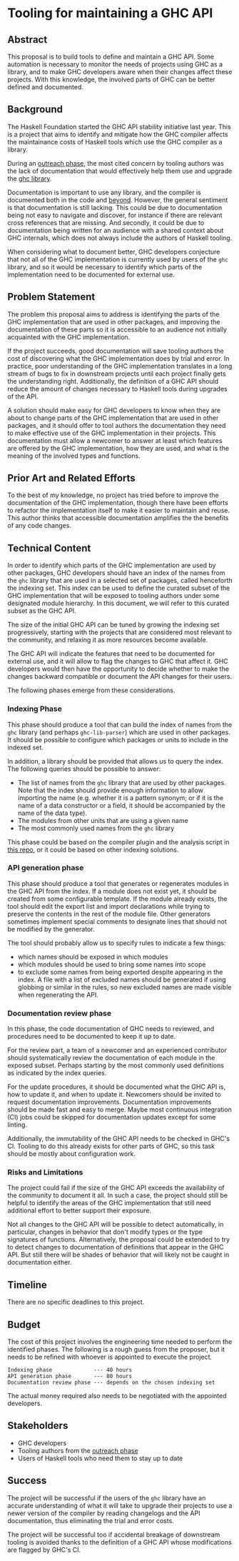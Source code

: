 # Tooling for maintaining a GHC API

## Abstract

This proposal is to build tools to define and maintain a GHC API. Some
automation is necessary to monitor the needs of projects using GHC as a library,
and to make GHC developers aware when their changes affect these projects. With
this knowledge, the involved parts of GHC can be better defined and documented.

## Background

The Haskell Foundation started the GHC API stability initiative last year. This
is a project that aims to identify and mitigate how the GHC compiler affects the
maintainance costs of Haskell tools which use the GHC compiler as a library.

During an [outreach phase], the most cited concern by tooling authors was the lack
of documentation that would effectively help them use and upgrade the
[ghc library].

[ghc library]: https://hackage.haskell.org/package/ghc
[outreach phase]: https://discourse.haskell.org/t/ghc-api-stability-update-3/11407

Documentation is important to use any library, and the compiler is documented
both in the code and [beyond][ghc commentary]. However, the general sentiment
is that documentation is still lacking. This could be due to documentation
being not easy to navigate and discover, for instance if there are relevant
cross references that are missing. And secondly, it could be due to
documentation being written for an audience with a shared context about GHC
internals, which does not always include the authors of Haskell tooling.

[ghc commentary]: https://gitlab.haskell.org/ghc/ghc-wiki-mirror/-/blob/master/commentary.md

When considering what to document better, GHC developers conjecture that not
all of the GHC implementation is currently used by users of the `ghc` library,
and so it would be necessary to identify which parts of the implementation need
to be documented for external use.

## Problem Statement

The problem this proposal aims to address is identifying the parts of the GHC
implementation that are used in other packages, and improving the documentation
of these parts so it is accessible to an audience not initially acquainted with
the GHC implementation.

If the project succeeds, good documentation will save tooling authors the cost
of discovering what the GHC implementation does by trial and error. In practice,
poor understanding of the GHC implementation translates in a long stream of
bugs to fix in downstream projects until each project finally gets the
understanding right. Additionally, the definition of a GHC API should reduce the
amount of changes necessary to Haskell tools during upgrades of the API.

A solution should make easy for GHC developers to know when they are about to
change parts of the GHC implementation that are used in other packages, and it
should offer to tool authors the documentation they need to make effective use
of the GHC implementation in their projects. This documentation must allow a
newcomer to answer at least which features are offered by the GHC
implementation, how they are used, and what is the meaning of the involved
types and functions.

## Prior Art and Related Efforts

To the best of my knowledge, no project has tried before to improve the
documentation of the GHC implementation, though there have been efforts
to refactor the implementation itself to make it easier to maintain and
reuse. This author thinks that accessible documentation amplifies the
the benefits of any code changes.

## Technical Content

In order to identify which parts of the GHC implementation are used by other
packages, GHC developers should have an index of the names from the `ghc`
library that are used in a selected set of packages, called henceforth the
indexing set. This index can be used to define the curated subset of the GHC
implementation that will be exposed to tooling authors under some designated
module hierarchy. In this document, we will refer to this curated subset as
the GHC API.

The size of the initial GHC API can be tuned by growing the indexing set
progressively, starting with the projects that are considered most relevant to
the community, and relaxing it as more resources become available. 

The GHC API will indicate the features that need to be documented for external
use, and it will allow to flag the changes to GHC that affect it. GHC
developers would then have the opportunity to decide whether to make the changes
backward compatible or document the API changes for their users.

The following phases emerge from these considerations.

### Indexing Phase

This phase should produce a tool that can build the index of names from the
`ghc` library (and perhaps `ghc-lib-parser`) which are used in other packages.
It should be possible to configure which packages or units to include in the
indexed set.

In addition, a library should be provided that allows us to query the index.
The following queries should be possible to answer:

* The list of names from the `ghc` library that are used by other packages. Note
  that the index should provide enough information to allow importing the name
  (e.g. whether it is a pattern synonym; or if it is the name of a data
  constructor or a field, it should be accompanied by the name of the data type).
* The modules from other units that are using a given name
* The most commonly used names from the `ghc` library

This phase could be based on the compiler plugin and the analysis script in
[this repo][indexing repo], or it could be based on other indexing solutions.

[indexing repo]: https://github.com/tweag/ghc-api-usage-stats

### API generation phase

This phase should produce a tool that generates or regenerates modules in the
GHC API from the index. If a module does not exist yet, it should be
created from some configurable template. If the module already exists, the tool
should edit the export list and import declarations while trying to preserve
the contents in the rest of the module file. Other generators sometimes
implement special comments to designate lines that should not be modified by
the generator.

The tool should probably allow us to specify rules to indicate a few things:
* which names should be exposed in which modules
* which modules should be used to bring some names into scope
* to exclude some names from being exported despite appearing in the index.
  A file with a list of excluded names should be generated if using globbing
  or similar in the rules, so new excluded names are made visible when
  regenerating the API.

### Documentation review phase

In this phase, the code documentation of GHC needs to reviewed, and procedures
need to be documented to keep it up to date.

For the review part, a team of a newcomer and an experienced contributor should
systematically review the documentation of each module in the exposed subset.
Perhaps starting by the most commonly used definitions as indicated by the
index queries.

For the update procedures, it should be documented what the GHC API is, how to
update it, and when to update it. Newcomers should be invited to request
documentation improvements. Documentation improvements should be made fast and
easy to merge. Maybe most continuous integration (CI) jobs could be skipped for
documentation updates except for some linting.

Additionally, the immutability of the GHC API needs to be checked in GHC's CI.
Tooling to do this already exists for other parts of GHC, so this task should
be mostly about configuration work.

### Risks and Limitations

The project could fail if the size of the GHC API exceeds the availability of
the community to document it all. In such a case, the project should still be
helpful to identify the areas of the GHC implementation that still need
additional effort to better support their exposure.

Not all changes to the GHC API will be possible to detect automatically, in
particular, changes in behavior that don't modify types or the type signatures
of functions. Alternatively, the proposal could be extended to try to detect
changes to documentation of definitions that appear in the GHC API. But still
there will be shades of behavior that will likely not be caught in documentation
either.

## Timeline

There are no specific deadlines to this project.

## Budget

The cost of this project involves the engineering time needed to perform
the identified phases. The following is a rough guess from the proposer,
but it needs to be refined with whoever is appointed to execute the project.

```
Indexing phase             --- 40 hours
API generation phase       --- 80 hours
Documentation review phase --- depends on the chosen indexing set
```

The actual money required also needs to be negotiated with the appointed
developers.

## Stakeholders

* GHC developers
* Tooling authors from the [outreach phase]
* Users of Haskell tools who need them to stay up to date

## Success

The project will be successful if the users of the `ghc` library have an
accurate understanding of what it will take to upgrade their projects to use a
newer version of the compiler by reading changelogs and the API documentation,
thus eliminating the trial and error costs.

The project will be successful too if accidental breakage of downstream tooling
is avoided thanks to the definition of a GHC API whose modifications are
flagged by GHC's CI.
